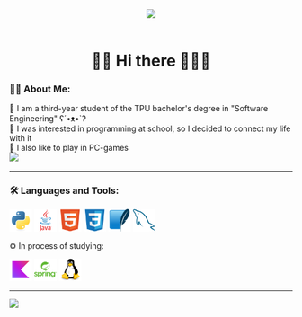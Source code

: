 <div id="header" align="center">
  <img src="https://steamuserimages-a.akamaihd.net/ugc/2495635126620123466/76BF4C5EDEADFE31CF670E500D59C33652193A93/" width="500"> <br>
  <img src="https://komarev.com/ghpvc/?username=MrTOOGLE&style=plastic&color=brightgreen&abbreviated=true&label=PROFILE+VIEWS" alt=""/>
  <h1>🐉🏰 Hi there 🏰🧙‍♂️</h1>
</div>
<div>
  <h3>👨‍💻 About Me:</h3>
  <p>
    🌲 I am a third-year student of the TPU bachelor's degree in "Software Engineering"  ʕ´•ᴥ•`ʔ<br>
    🌳 I was interested in programming at school, so I decided to connect my life with it<br>
    🌴 I also like to play in PC-games<br>
    <a href="https://steamcommunity.com/profiles/76561199394767668/"><img src="https://img.shields.io/badge/Steam-darkblue?logo=steam&logoColor=white&style=plastic"></a>
  </p>
  <hr>
</div>
<div>
  <h3>🛠️ Languages and Tools:</h3>
  <img src="https://raw.githubusercontent.com/MrTOOGLE/MrTOOGLE/f7ef5a38aeb005b24368508b39b16a4c29295c0a/img/python-original.svg" width="40" height="40">
  <img src="https://raw.githubusercontent.com/MrTOOGLE/MrTOOGLE/f7ef5a38aeb005b24368508b39b16a4c29295c0a/img/java-original-wordmark.svg" width="40" height="40">
  <img src="https://raw.githubusercontent.com/MrTOOGLE/MrTOOGLE/f7ef5a38aeb005b24368508b39b16a4c29295c0a/img/html5-original.svg" width="40" height="40">
  <img src="https://raw.githubusercontent.com/MrTOOGLE/MrTOOGLE/f7ef5a38aeb005b24368508b39b16a4c29295c0a/img/css3-original.svg" width="40" height="40">
  <img src="https://raw.githubusercontent.com/MrTOOGLE/MrTOOGLE/f7ef5a38aeb005b24368508b39b16a4c29295c0a/img/sqlite-original.svg" width="40" height="40">
  <img src="https://raw.githubusercontent.com/MrTOOGLE/MrTOOGLE/f7ef5a38aeb005b24368508b39b16a4c29295c0a/img/mysql-original.svg" width="40" height="40">
  <br><p>⚙️ In process of studying:</p>
  <img src="https://raw.githubusercontent.com/MrTOOGLE/MrTOOGLE/f7ef5a38aeb005b24368508b39b16a4c29295c0a/img/kotlin-original.svg" width="40" height="40">
  <img src="https://raw.githubusercontent.com/MrTOOGLE/MrTOOGLE/f7ef5a38aeb005b24368508b39b16a4c29295c0a/img/spring-original-wordmark.svg" width="40" height="40">
  <img src="https://raw.githubusercontent.com/MrTOOGLE/MrTOOGLE/2566a92b463610be909b37586a68b6f38b71ed35/img/linux-original.svg" width="40" height="40">
  <hr>
  <img src="https://github-readme-stats.vercel.app/api/top-langs/?username=MrTOOGLE&layout=donut&theme=vision-friendly-dark">
</div>
